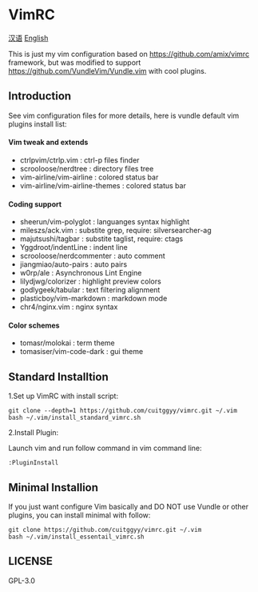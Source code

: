 # **VimRC**

[汉语](https://github.com/CuitGGyy/VimRC/blob/master/README.zh_CN.md)
[English](https://github.com/CuitGGyy/VimRC/blob/master/README.md)


This is just my vim configuration based on https://github.com/amix/vimrc framework,
but was modified to support https://github.com/VundleVim/Vundle.vim with cool plugins.

## Introduction

See vim configuration files for more details,
here is vundle default vim plugins install list:

#### Vim tweak and extends

* ctrlpvim/ctrlp.vim : ctrl-p files finder
* scrooloose/nerdtree : directory files tree
* vim-airline/vim-airline : colored status bar
* vim-airline/vim-airline-themes : colored status bar

#### Coding support

* sheerun/vim-polyglot : languanges syntax highlight
* mileszs/ack.vim : substite grep, require: silversearcher-ag
* majutsushi/tagbar : substite taglist, require: ctags
* Yggdroot/indentLine : indent line
* scrooloose/nerdcommenter : auto comment
* jiangmiao/auto-pairs : auto pairs
* w0rp/ale : Asynchronous Lint Engine
* lilydjwg/colorizer : highlight preview colors
* godlygeek/tabular : text filtering alignment
* plasticboy/vim-markdown : markdown mode
* chr4/nginx.vim : nginx syntax

#### Color schemes

* tomasr/molokai : term theme
* tomasiser/vim-code-dark : gui theme

## Standard Installtion

1.Set up VimRC with install script:

```
git clone --depth=1 https://github.com/cuitggyy/vimrc.git ~/.vim
bash ~/.vim/install_standard_vimrc.sh
```

2.Install Plugin:

Launch vim and run follow command in vim command line:

```
:PluginInstall
```

## Minimal Installion

If you just want configure Vim basically and DO NOT use Vundle or other plugins, you can install minimal with follow:

```
git clone https://github.com/cuitggyy/vimrc.git ~/.vim
bash ~/.vim/install_essentail_vimrc.sh
```

## LICENSE

GPL-3.0
